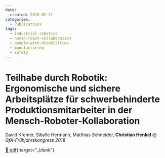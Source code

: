 ```yaml
---
date:
  created: 2018-02-21
categories:
  - Publications
tags:
  - industrial-robotics
  - human-robot-collaboration
  - people-with-disabilities
  - manufacturing
  - safety
---
```


# Teilhabe durch Robotik: Ergonomische und sichere Arbeitsplätze für schwerbehinderte Produktionsmitarbeiter in der Mensch-Roboter-Kollaboration

David Kremer, Sibylle Hermann, Matthias Schneider, __Christian Henkel__ @ _GfA-Frühjahrskongress 2018_

[📄 pdf](https://gfa2018.gesellschaft-fuer-arbeitswissenschaft.de/inhalt/B.3.5.pdf){:target="_blank"}
